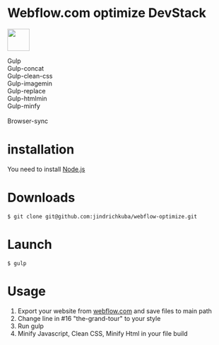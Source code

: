 # Webflow.com optimize DevStack
<p><img width="50" src="https://raw.githubusercontent.com/gulpjs/artwork/master/gulp-2x.png" style="max-width:100%;">
</p>
Gulp <br />
Gulp-concat <br />
Gulp-clean-css <br />
Gulp-imagemin <br />
Gulp-replace <br />
Gulp-htmlmin <br />
Gulp-minfy<br />
<br />
Browser-sync

# installation 
You need to install <a href="http://nodejs.org" target="_blank">Node.js</a>

# Downloads
<pre><code>$ git clone git@github.com:jindrichkuba/webflow-optimize.git</code></pre>

# Launch
<pre><code>$ gulp</code></pre>

# Usage
1) Export your website from <a href="http://webflow.com" target="_blank">webflow.com</a> and save files to main path<br />
2) Change line in #16 "the-grand-tour" to your style <br />
3) Run gulp 
4) Minify Javascript, Clean CSS, Minify Html in your file build
